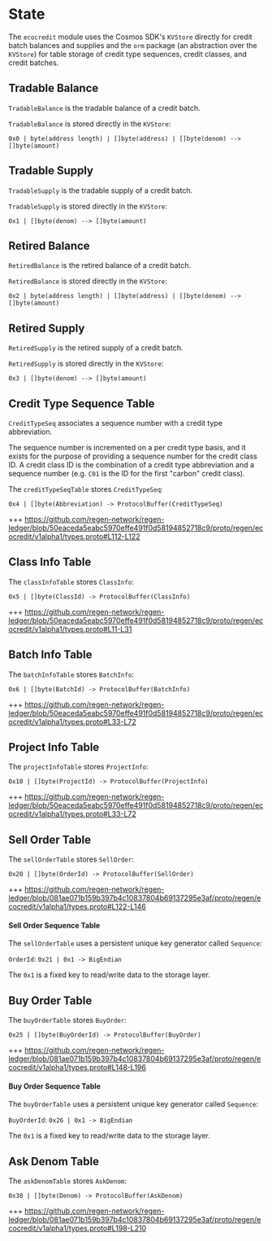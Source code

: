 # State

The `ecocredit` module uses the Cosmos SDK's `KVStore` directly for credit batch balances and supplies and the `orm` package (an abstraction over the `KVStore`) for table storage of credit type sequences, credit classes, and credit batches.

## Tradable Balance

`TradableBalance` is the tradable balance of a credit batch.

`TradableBalance` is stored directly in the `KVStore`:

`0x0 | byte(address length) | []byte(address) | []byte(denom) --> []byte(amount)`

## Tradable Supply

`TradableSupply` is the tradable supply of a credit batch.

`TradableSupply` is stored directly in the `KVStore`:

`0x1 | []byte(denom) --> []byte(amount)`

## Retired Balance

`RetiredBalance` is the retired balance of a credit batch.

`RetiredBalance` is stored directly in the `KVStore`:

`0x2 | byte(address length) | []byte(address) | []byte(denom) --> []byte(amount)`

## Retired Supply

`RetiredSupply` is the retired supply of a credit batch.

`RetiredSupply` is stored directly in the `KVStore`:

`0x3 | []byte(denom) --> []byte(amount)`

## Credit Type Sequence Table

`CreditTypeSeq` associates a sequence number with a credit type abbreviation.

The sequence number is incremented on a per credit type basis, and it exists for the purpose of providing a sequence number for the credit class ID. A credit class ID is the combination of a credit type abbreviation and a sequence number (e.g. `C01` is the ID for the first "carbon" credit class).

The `creditTypeSeqTable` stores `CreditTypeSeq`:

`0x4 | []byte(Abbreviation) -> ProtocolBuffer(CreditTypeSeq)`

+++ https://github.com/regen-network/regen-ledger/blob/50eaceda5eabc5970effe491f0d58194852718c9/proto/regen/ecocredit/v1alpha1/types.proto#L112-L122

## Class Info Table

The `classInfoTable` stores `ClassInfo`:

`0x5 | []byte(ClassId) -> ProtocolBuffer(ClassInfo)`

+++ https://github.com/regen-network/regen-ledger/blob/50eaceda5eabc5970effe491f0d58194852718c9/proto/regen/ecocredit/v1alpha1/types.proto#L11-L31

## Batch Info Table

The `batchInfoTable` stores `BatchInfo`:

`0x6 | []byte(BatchId) -> ProtocolBuffer(BatchInfo)`

+++ https://github.com/regen-network/regen-ledger/blob/50eaceda5eabc5970effe491f0d58194852718c9/proto/regen/ecocredit/v1alpha1/types.proto#L33-L72

## Project Info Table

The `projectInfoTable` stores `ProjectInfo`:

`0x10 | []byte(ProjectId) -> ProtocolBuffer(ProjectInfo)`

+++ https://github.com/regen-network/regen-ledger/blob/50eaceda5eabc5970effe491f0d58194852718c9/proto/regen/ecocredit/v1alpha1/types.proto#L33-L72

## Sell Order Table

The `sellOrderTable` stores `SellOrder`:

`0x20 | []byte(OrderId) -> ProtocolBuffer(SellOrder)`

+++ https://github.com/regen-network/regen-ledger/blob/081ae071b159b397b4c10837804b69137295e3af/proto/regen/ecocredit/v1alpha1/types.proto#L122-L146

#### Sell Order Sequence Table

The `sellOrderTable` uses a persistent unique key generator called `Sequence`:

`OrderId`: `0x21 | 0x1 -> BigEndian`

The `0x1` is a fixed key to read/write data to the storage layer.

## Buy Order Table

The `buyOrderTable` stores `BuyOrder`:

`0x25 | []byte(BuyOrderId) -> ProtocolBuffer(BuyOrder)`

+++ https://github.com/regen-network/regen-ledger/blob/081ae071b159b397b4c10837804b69137295e3af/proto/regen/ecocredit/v1alpha1/types.proto#L148-L196

#### Buy Order Sequence Table

The `buyOrderTable` uses a persistent unique key generator called `Sequence`:

`BuyOrderId`: `0x26 | 0x1 -> BigEndian`

The `0x1` is a fixed key to read/write data to the storage layer.

## Ask Denom Table

The `askDenomTable` stores `AskDenom`:

`0x30 | []byte(Denom) -> ProtocolBuffer(AskDenom)`

+++ https://github.com/regen-network/regen-ledger/blob/081ae071b159b397b4c10837804b69137295e3af/proto/regen/ecocredit/v1alpha1/types.proto#L198-L210
